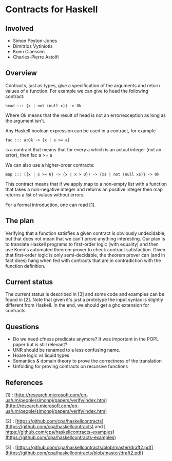 # Contracts for Haskell

## Involved

- Simon Peyton-Jones
- Dimitrios Vytiniotis
- Koen Claessen
- Charles-Pierre Astolfi

## Overview


Contracts, just as types, give a specification of the arguments and return values of a function. For example we can give to head the following contract:

```wiki
head ::: {x | not (null x)} -> Ok
```


Where Ok means that the result of head is not an error/exception as long as the argument isn't.


Any Haskell boolean expression can be used in a contract, for example

```wiki
fac ::: a:Ok -> {x | x >= a}
```


is a contract that means that for every a which is an actual integer (not an error), then fac a \>= a


We can also use a higher-order contracts:

```wiki
map ::: ({x | x >= 0} -> {x | x > 0}) -> {xs | not (null xs)} -> Ok
```


This contract means that if we apply map to a non-empty list with a function that takes a non-negative integer and returns an positive integer then map returns a list of values without errors.


For a formal introduction, one can read \[1\].

## The plan


Verifying that a function satisfies a given contract is obviously undecidable, but that does not mean that we can't prove anything interesting. Our plan is to translate Haskell programs to first-order logic (with equality) and then use Koen's automated theorem prover to check contract satisfaction. Given that first-order logic is only semi-decidable, the theorem prover can (and in fact does) hang when fed with contracts that are in contradiction with the function definition.

## Current status


The current status is described in \[3\] and some code and examples can be found in \[2\]. Note that given it's just a prototype the input syntax is slightly different from Haskell. In the end, we should get a ghc extension for contracts.

## Questions

- Do we need cfness predicate anymore? It was important in the POPL paper but is still relevant?
- UNR should be renamed to a less confusing name.
- Hoare logic vs liquid types
- Semantics & domain theory to prove the correctness of the translation
- Unfolding for proving contracts on recursive functions

## References



\[1\] : [http://research.microsoft.com/en-us/um/people/simonpj/papers/verify/index.htm](http://research.microsoft.com/en-us/um/people/simonpj/papers/verify/index.htm) 

\[2\] : [https://github.com/cpa/haskellcontracts](https://github.com/cpa/haskellcontracts) and [ https://github.com/cpa/haskellcontracts-examples](https://github.com/cpa/haskellcontracts-examples) 

\[3\] : [https://github.com/cpa/haskellcontracts/blob/master/draft2.pdf](https://github.com/cpa/haskellcontracts/blob/master/draft2.pdf)


